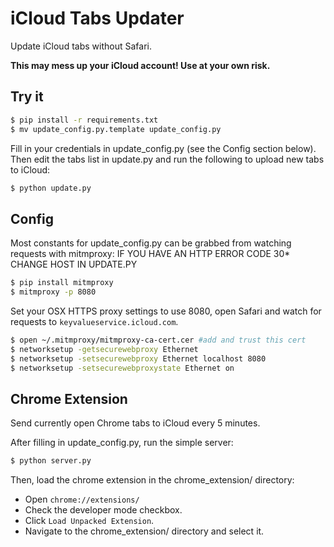 iCloud Tabs Updater
==================

Update iCloud tabs without Safari.

**This may mess up your iCloud account! Use at your own risk.**

Try it
-------
```bash
$ pip install -r requirements.txt
$ mv update_config.py.template update_config.py
```

Fill in your credentials in update_config.py (see the Config section below).
Then edit the tabs list in update.py and run the following to upload new tabs to iCloud:
```bash
$ python update.py
```

Config
------
Most constants for update_config.py can be grabbed from watching requests with mitmproxy:
IF YOU HAVE AN HTTP ERROR CODE 30* CHANGE HOST IN UPDATE.PY
```bash
$ pip install mitmproxy
$ mitmproxy -p 8080 
```
Set your OSX HTTPS proxy settings to use 8080, open Safari and watch for requests to `keyvalueservice.icloud.com`.
```bash
$ open ~/.mitmproxy/mitmproxy-ca-cert.cer #add and trust this cert
$ networksetup -getsecurewebproxy Ethernet
$ networksetup -setsecurewebproxy Ethernet localhost 8080
$ networksetup -setsecurewebproxystate Ethernet on
```

Chrome Extension
----------------
Send currently open Chrome tabs to iCloud every 5 minutes.

After filling in update_config.py, run the simple server:

```bash
$ python server.py
```

Then, load the chrome extension in the chrome_extension/ directory:

- Open `chrome://extensions/`
- Check the developer mode checkbox. 
- Click `Load Unpacked Extension`.
- Navigate to the chrome_extension/ directory and select it.
